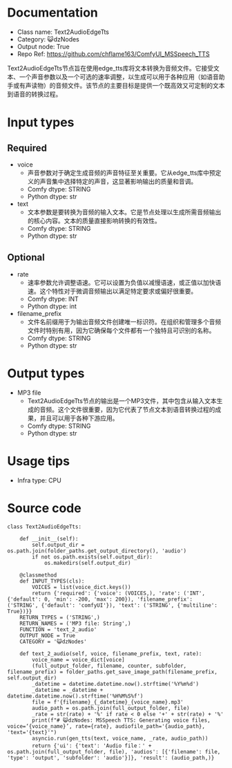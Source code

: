 # Documentation
- Class name: Text2AudioEdgeTts
- Category: 😺dzNodes
- Output node: True
- Repo Ref: https://github.com/chflame163/ComfyUI_MSSpeech_TTS

Text2AudioEdgeTts节点旨在使用edge_tts库将文本转换为音频文件。它接受文本、一个声音参数以及一个可选的速率调整，以生成可以用于各种应用（如语音助手或有声读物）的音频文件。该节点的主要目标是提供一个既高效又可定制的文本到语音的转换过程。

# Input types
## Required
- voice
    - 声音参数对于确定生成音频的声音特征至关重要。它从edge_tts库中预定义的声音集中选择特定的声音，这显著影响输出的质量和音调。
    - Comfy dtype: STRING
    - Python dtype: str
- text
    - 文本参数是要转换为音频的输入文本。它是节点处理以生成所需音频输出的核心内容。文本的质量直接影响转换的有效性。
    - Comfy dtype: STRING
    - Python dtype: str
## Optional
- rate
    - 速率参数允许调整语速。它可以设置为负值以减慢语速，或正值以加快语速。这个特性对于微调音频输出以满足特定要求或偏好很重要。
    - Comfy dtype: INT
    - Python dtype: int
- filename_prefix
    - 文件名前缀用于为输出音频文件创建唯一标识符。在组织和管理多个音频文件时特别有用，因为它确保每个文件都有一个独特且可识别的名称。
    - Comfy dtype: STRING
    - Python dtype: str

# Output types
- MP3 file
    - Text2AudioEdgeTts节点的输出是一个MP3文件，其中包含从输入文本生成的音频。这个文件很重要，因为它代表了节点文本到语音转换过程的成果，并且可以用于各种下游应用。
    - Comfy dtype: STRING
    - Python dtype: str

# Usage tips
- Infra type: CPU

# Source code
```
class Text2AudioEdgeTts:

    def __init__(self):
        self.output_dir = os.path.join(folder_paths.get_output_directory(), 'audio')
        if not os.path.exists(self.output_dir):
            os.makedirs(self.output_dir)

    @classmethod
    def INPUT_TYPES(cls):
        VOICES = list(voice_dict.keys())
        return {'required': {'voice': (VOICES,), 'rate': ('INT', {'default': 0, 'min': -200, 'max': 200}), 'filename_prefix': ('STRING', {'default': 'comfyUI'}), 'text': ('STRING', {'multiline': True})}}
    RETURN_TYPES = ('STRING',)
    RETURN_NAMES = ('MP3 file: String',)
    FUNCTION = 'text_2_audio'
    OUTPUT_NODE = True
    CATEGORY = '😺dzNodes'

    def text_2_audio(self, voice, filename_prefix, text, rate):
        voice_name = voice_dict[voice]
        (full_output_folder, filename, counter, subfolder, filename_prefix) = folder_paths.get_save_image_path(filename_prefix, self.output_dir)
        _datetime = datetime.datetime.now().strftime('%Y%m%d')
        _datetime = _datetime + datetime.datetime.now().strftime('%H%M%S%f')
        file = f'{filename}_{_datetime}_{voice_name}.mp3'
        audio_path = os.path.join(full_output_folder, file)
        _rate = str(rate) + '%' if rate < 0 else '+' + str(rate) + '%'
        print(f"# 😺dzNodes: MSSpeech TTS: Generating voice files, voice=‘{voice_name}’, rate={rate}, audiofile_path='{audio_path}, 'text='{text}'")
        asyncio.run(gen_tts(text, voice_name, _rate, audio_path))
        return {'ui': {'text': 'Audio file：' + os.path.join(full_output_folder, file), 'audios': [{'filename': file, 'type': 'output', 'subfolder': 'audio'}]}, 'result': (audio_path,)}
```
